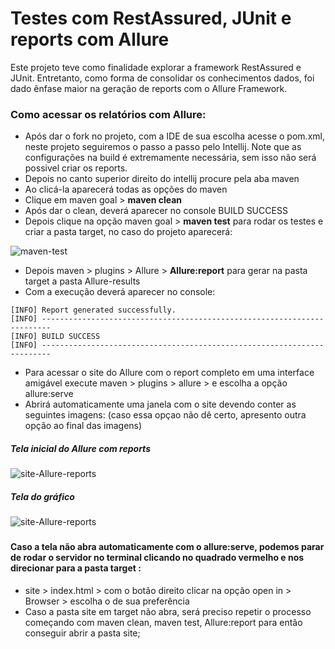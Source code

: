 # Testes com RestAssured, JUnit e reports com Allure
Este projeto teve como finalidade explorar a framework RestAssured e JUnit. 
Entretanto, como forma de consolidar os conhecimentos dados, foi dado ênfase maior na geração de reports com o Allure Framework. 
### Como acessar os relatórios com Allure:
* Após dar o fork no projeto, com a IDE de sua escolha acesse o pom.xml, neste projeto seguiremos o passo a passo pelo Intellij.
Note que as configurações na build é extremamente necessária, sem isso não será possivel criar os reports.
* Depois no canto superior direito do intellij procure pela aba maven
* Ao clicá-la aparecerá todas as opções do maven
* Clique em maven goal > **maven clean**
* Após dar o clean, deverá aparecer no console BUILD SUCCESS
* Depois clique na opção maven goal > **maven test** para rodar os testes e criar a pasta target, no caso do projeto aparecerá: 

![maven-test](https://github.com/Denise-Melo/testes-RestAssured--JUnit-/blob/main/imagens-allure/imagem-do-console-apos-rodar-maven-test.png)

* Depois maven > plugins > Allure > **Allure:report** para gerar na pasta target a pasta Allure-results
* Com a execução deverá aparecer no console:
```
[INFO] Report generated successfully.
[INFO] ------------------------------------------------------------------------
[INFO] BUILD SUCCESS
[INFO] ------------------------------------------------------------------------

```
* Para acessar o site do Allure com o report completo em uma interface amigável execute maven >  plugins > allure >  e escolha a opção allure:serve
* Abrirá automaticamente uma janela com o site devendo conter as seguintes imagens: (caso essa opçao não dê certo, apresento outra opção ao final das imagens)

##### Tela inicial do Allure com reports
![site-Allure-reports](https://github.com/Denise-Melo/Testes-com-RestAssured-JUnit-e-Allure/blob/main/imagens-allure/tela-inicial-allure-com-os-3-testes.png)

##### Tela do gráfico
![site-Allure-reports](https://github.com/Denise-Melo/Testes-com-RestAssured-JUnit-e-Allure/blob/main/imagens-allure/grafico-allure-report.png)

###
#### Caso a tela não abra automaticamente com o allure:serve, podemos parar de rodar o servidor no terminal clicando no quadrado vermelho e nos direcionar para a pasta target :

* site > index.html > com o botão direito clicar na opção open in > Browser > escolha o de sua preferência
* Caso a pasta site em target não abra, será preciso repetir o processo começando com maven clean, maven test, Allure:report para então conseguir abrir a pasta site;

